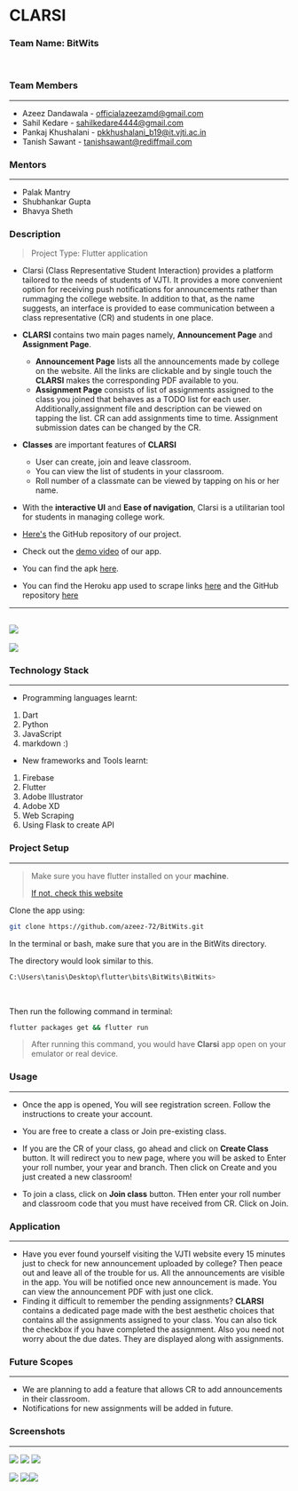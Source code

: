 # CLARSI 

### Team Name: BitWits
</br>

### Team Members
----------
- Azeez Dandawala - officialazeezamd@gmail.com
- Sahil Kedare - sahilkedare4444@gmail.com
- Pankaj Khushalani - pkkhushalani_b19@it.vjti.ac.in
- Tanish Sawant - tanishsawant@rediffmail.com

### Mentors
-----------
- Palak Mantry
- Shubhankar Gupta
- Bhavya Sheth

### Description
>Project Type: Flutter application

- Clarsi (Class Representative Student Interaction) provides a platform tailored to the needs of students of VJTI. It provides a more convenient option for receiving push notifications for announcements rather than rummaging the college website. In addition to that, as the name suggests, an interface is provided to ease communication between a class representative (CR) and students in one place.
- **CLARSI** contains two main pages namely, **Announcement Page** and **Assignment Page**.
	- **Announcement Page** lists all the announcements made by college on  the website. All the links are clickable and by single touch the **CLARSI** makes the corresponding PDF available to you.
	- **Assignment Page** consists of list of assignments assigned to the class you joined that behaves as a TODO list for each user. Additionally,assignment file and description can be viewed on tapping the list. CR can add assignments time to time. Assignment submission dates can be changed by the CR.

- **Classes** are important features of **CLARSI**
	- User can create, join and leave classroom.
	- You can view the list of students in your classroom.
	- Roll number of a classmate can be viewed by tapping on his or her name.

- With the **interactive UI** and **Ease of navigation**, Clarsi is a utilitarian tool for students in managing college work. <br/>

- [Here's](https://github.com/azeez-72/BitWits) the GitHub repository of our project.
- Check out the [demo video](https://drive.google.com/file/d/16V50xbdi8F28sIJupCwdtIq6v70L8TvN/view) of our app.
- You can find the apk [here](https://drive.google.com/drive/folders/1H52JErSo3x_lSb0c8bC38rW83bBeEGnR?usp=sharing).
- You can find the Heroku app used to scrape links [here](https://new-college-scrapper.herokuapp.com/) and the GitHub repository [here](https://github.com/pk-218/CollegeScrapper)


--------------
![](https://github.com/azeez-72/BitWits/blob/master/Screenshots/clarsi-heroku.JPG?raw=true)
-----------------
![](https://github.com/azeez-72/BitWits/blob/master/Screenshots/heroku-web.JPG?raw=true)



### Technology Stack
--------------
- Programming languages learnt:

1. Dart
2. Python
3. JavaScript
4. markdown :)

- New frameworks and Tools learnt:

1. Firebase
2. Flutter
3. Adobe Illustrator
4. Adobe XD
5. Web Scraping
6. Using Flask to create API


### Project Setup
--------------

> Make sure you have flutter installed on your **machine**.
> 
> [If not, check this website](https://flutter.dev/docs/get-started/install)

Clone the app using:

```bash
git clone https://github.com/azeez-72/BitWits.git
```

In the terminal or bash, make sure that you are in the BitWits directory.

The directory would look similar to this.

```bash
C:\Users\tanis\Desktop\flutter\bits\BitWits\BitWits>
```
<br/>

Then run the following command in terminal:

```bash
flutter packages get && flutter run
```

>After running this command, you would have **Clarsi** app open on your emulator or real device.

### Usage
--------------
- Once the app is opened, You will see registration screen. Follow the instructions to create your account.  
- You are free to create a class or Join pre-existing class.
- If you are the CR of your class, go ahead and click on **Create Class** button. It will redirect you to new page, where you will be asked to Enter your roll number, your year and branch. Then click on Create and you just created a new classroom!

- To join a class, click on **Join class** button. THen enter your roll number and classroom code that you must have received from CR. Click on Join.

### Application
--------------

- Have you ever found yourself visiting the VJTI website every 15 minutes just to check for new announcement uploaded by college? Then peace out and leave all of the trouble for us. All the announcements are visible in the app. You will be notified once new announcement is made. You can view the announcement PDF with just one click.
- Finding it difficult to remember the pending assignments? **CLARSI** contains a dedicated page made with the best aesthetic choices that contains all the assignments assigned to your class. You can also tick the checkbox if you have completed the assignment. Also you need not worry about the due dates. They are displayed along with assignments.

### Future Scopes 
--------------

- We are planning to add a feature that allows CR to add announcements in their classroom.
- Notifications for new assignments will be added in future.

### Screenshots 
--------------


![](https://github.com/azeez-72/BitWits/blob/master/Screenshots/login_page.png) ![](https://github.com/azeez-72/BitWits/blob/master/Screenshots/announcements_page.jpg) ![](https://github.com/azeez-72/BitWits/blob/master/Screenshots/assignment_page.jpg)

![](https://github.com/azeez-72/BitWits/blob/master/Screenshots/assignment_description.jpg) ![](https://github.com/azeez-72/BitWits/blob/master/Screenshots/classmates_page.jpg)![](https://github.com/azeez-72/BitWits/blob/master/Screenshots/more_options_page.jpg)

